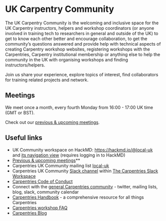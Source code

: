 # UK Carpentry Community

The UK Carpentry Community is the welcoming and inclusive space for the UK Carpentry instructors, helpers and workshop coordinators (or anyone involved in training tech to researchers in general and outside of the UK) 
to get to know each other better and encourage collaboration, to get the community’s questions answered and provide help with technical aspects of creating Carpentry workshop websites, 
registering workshops with the Carpentries, Carpentry institutional membership or anything else to help the community in the UK with organising workshops and finding instructors/helpers.

Join us share your experience, explore topics of interest, find collaborators for training related projects and network.

## Meetings
We meet once a month, every fourth Monday from 16:00 - 17:00 UK time (GMT or BST).

Check out our [previous & upcoming meetings](https://hackmd.io/V3ReKkEESzqyCNxWJdulOw?both#Past-amp-Upcoming-Meetings).


## Useful links
- UK Community workspace on HackMD: https://hackmd.io/@local-uk and [its navigation view](https://hackmd.io/team/local-uk?nav=overview) (requires logging in to HackMD)
- [Previous & upcoming meetings](#Past-amp-Upcoming-Meetings)**
- Carpentries UK Community mailing list [local-uk](https://carpentries.topicbox.com/groups/local-uk) 
- Carpentries UK Community [Slack channel](https://swcarpentry.slack.com/archives/CLE8WUGMA) within [The Carpentries Slack Workspace](https://swc-slack-invite.herokuapp.com/)
- [Carpentries Code of Conduct](https://docs.carpentries.org/topic_folders/policies/code-of-conduct.html)
- Connect with the [general Carpentries community](https://carpentries.org/connect/) - twitter, mailing lists, blog, slack, community calendar
- [Carpentries Handbook](https://docs.carpentries.org/index.html) - a comprehensive resource for all things Carpentries 
- [Carpentries workshop FAQ](https://carpentries.org/workshop_faq/)
- [Carpentries Blog](https://carpentries.org/blog/)



